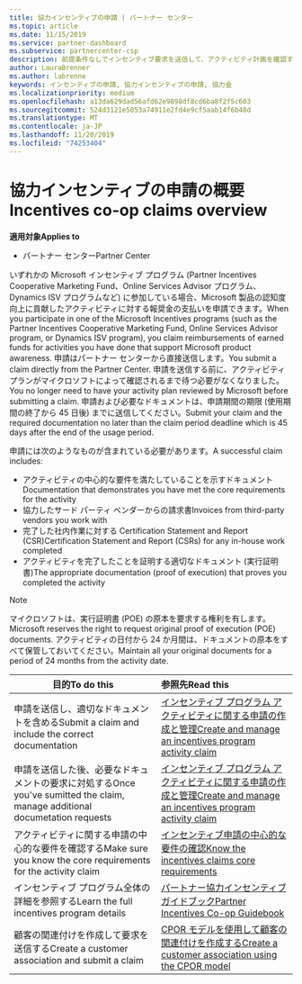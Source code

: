 ```yaml
---
title: 協力インセンティブの申請 | パートナー センター
ms.topic: article
ms.date: 11/15/2019
ms.service: partner-dashboard
ms.subservice: partnercenter-csp
description: 前提条件なしでインセンティブ要求を送信して、アクティビティ計画を確認する方法について説明します。
author: LauraBrenner
ms.author: labrenne
keywords: インセンティブの申請, 協力インセンティブの申請, 協力金
ms.localizationpriority: medium
ms.openlocfilehash: a13da629dad56afd62e9898df8cd6ba8f2f5c603
ms.sourcegitcommit: 524d3121e5053a74911e2fd4e9cf5aab14f6b48d
ms.translationtype: MT
ms.contentlocale: ja-JP
ms.lasthandoff: 11/20/2019
ms.locfileid: "74253404"
---
```

# <a name="incentives-co-op-claims-overview"></a><span data-ttu-id="a141b-104">協力インセンティブの申請の概要</span><span class="sxs-lookup"><span data-stu-id="a141b-104">Incentives co-op claims overview</span></span>

<span data-ttu-id="a141b-105">**適用対象**</span><span class="sxs-lookup"><span data-stu-id="a141b-105">**Applies to**</span></span>

- <span data-ttu-id="a141b-106">パートナー センター</span><span class="sxs-lookup"><span data-stu-id="a141b-106">Partner Center</span></span>

<span data-ttu-id="a141b-107">いずれかの Microsoft インセンティブ プログラム (Partner Incentives Cooperative Marketing Fund、Online Services Advisor プログラム、Dynamics ISV プログラムなど) に参加している場合、Microsoft 製品の認知度向上に貢献したアクティビティに対する報奨金の支払いを申請できます。</span><span class="sxs-lookup"><span data-stu-id="a141b-107">When you participate in one of the Microsoft Incentives programs (such as the Partner Incentives Cooperative Marketing Fund, Online Services Advisor program, or Dynamics ISV program), you claim reimbursements of earned funds for activities you have done that support Microsoft product awareness.</span></span> <span data-ttu-id="a141b-108">申請はパートナー センターから直接送信します。</span><span class="sxs-lookup"><span data-stu-id="a141b-108">You submit a claim directly from the Partner Center.</span></span> <span data-ttu-id="a141b-109">申請を送信する前に、アクティビティ プランがマイクロソフトによって確認されるまで待つ必要がなくなりました。</span><span class="sxs-lookup"><span data-stu-id="a141b-109">You no longer need to have your activity plan reviewed by Microsoft before submitting a claim.</span></span> <span data-ttu-id="a141b-110">申請および必要なドキュメントは、申請期間の期限 (使用期間の終了から 45 日後) までに送信してください。</span><span class="sxs-lookup"><span data-stu-id="a141b-110">Submit your claim and the required documentation no later than the claim period deadline which is 45 days after the end of the usage period.</span></span> 

<span data-ttu-id="a141b-111">申請には次のようなものが含まれている必要があります。</span><span class="sxs-lookup"><span data-stu-id="a141b-111">A successful claim includes:</span></span>

- <span data-ttu-id="a141b-112">アクティビティの中心的な要件を満たしていることを示すドキュメント</span><span class="sxs-lookup"><span data-stu-id="a141b-112">Documentation that demonstrates you have met the core requirements for the activity</span></span>
- <span data-ttu-id="a141b-113">協力したサード パーティ ベンダーからの請求書</span><span class="sxs-lookup"><span data-stu-id="a141b-113">Invoices from third-party vendors you work with</span></span>
- <span data-ttu-id="a141b-114">完了した社内作業に対する Certification Statement and Report (CSR)</span><span class="sxs-lookup"><span data-stu-id="a141b-114">Certification Statement and Report (CSRs) for any in-house work completed</span></span>
- <span data-ttu-id="a141b-115">アクティビティを完了したことを証明する適切なドキュメント (実行証明書)</span><span class="sxs-lookup"><span data-stu-id="a141b-115">The appropriate documentation (proof of execution) that proves you completed the activity</span></span> 

>[!NOTE]
><span data-ttu-id="a141b-116">マイクロソフトは、実行証明書 (POE) の原本を要求する権利を有します。</span><span class="sxs-lookup"><span data-stu-id="a141b-116">Microsoft reserves the right to request original proof of execution (POE) documents.</span></span> <span data-ttu-id="a141b-117">アクティビティの日付から 24 か月間は、ドキュメントの原本をすべて保管しておいてください。</span><span class="sxs-lookup"><span data-stu-id="a141b-117">Maintain all your original documents for a period of 24 months from the activity date.</span></span> 

|<span data-ttu-id="a141b-118">**目的**</span><span class="sxs-lookup"><span data-stu-id="a141b-118">**To do this**</span></span>   |<span data-ttu-id="a141b-119">**参照先**</span><span class="sxs-lookup"><span data-stu-id="a141b-119">**Read this**</span></span>   |
|-----------------|:--------------------------------------|
|<span data-ttu-id="a141b-120">申請を送信し、適切なドキュメントを含める</span><span class="sxs-lookup"><span data-stu-id="a141b-120">Submit a claim and include the correct documentation</span></span>|[<span data-ttu-id="a141b-121">インセンティブ プログラム アクティビティに関する申請の作成と管理</span><span class="sxs-lookup"><span data-stu-id="a141b-121">Create and manage an incentives program activity claim</span></span>](create-incentives-claims.md)|
|<span data-ttu-id="a141b-122">申請を送信した後、必要なドキュメントの要求に対処する</span><span class="sxs-lookup"><span data-stu-id="a141b-122">Once you've sumitted the claim, manage additional documetation requests</span></span>|[<span data-ttu-id="a141b-123">インセンティブ プログラム アクティビティに関する申請の作成と管理</span><span class="sxs-lookup"><span data-stu-id="a141b-123">Create and manage an incentives program activity claim</span></span>](create-incentives-claims.md)  |
|<span data-ttu-id="a141b-124">アクティビティに関する申請の中心的な要件を確認する</span><span class="sxs-lookup"><span data-stu-id="a141b-124">Make sure you know the core requirements for the activity claim</span></span>|[<span data-ttu-id="a141b-125">インセンティブ申請の中心的な要件の確認</span><span class="sxs-lookup"><span data-stu-id="a141b-125">Know the incentives claims core requirements</span></span>](core-requirements.md)   |
|<span data-ttu-id="a141b-126">インセンティブ プログラム全体の詳細を参照する</span><span class="sxs-lookup"><span data-stu-id="a141b-126">Learn the full incentives program details</span></span>|[<span data-ttu-id="a141b-127">パートナー協力インセンティブ ガイドブック</span><span class="sxs-lookup"><span data-stu-id="a141b-127">Partner Incentives Co-op Guidebook</span></span>](https://assets.microsoft.com/coop-guidebook.pdf)
|<span data-ttu-id="a141b-128">顧客の関連付けを作成して要求を送信する</span><span class="sxs-lookup"><span data-stu-id="a141b-128">Create a customer association and submit a claim</span></span> |[<span data-ttu-id="a141b-129">CPOR モデルを使用して顧客の関連付けを作成する</span><span class="sxs-lookup"><span data-stu-id="a141b-129">Create a customer association using the CPOR model</span></span>](submit-osa-claim.md)|
                                                                                 
                                   
